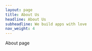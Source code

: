 ```yaml
---
layout: page
title: About Us
headline: About Us
subheadline: We build apps with love
nav_weight: 4
---
```


About page